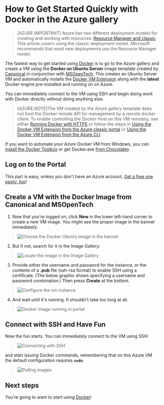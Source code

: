 <!-- Ibiza Portal -->

<properties
	pageTitle="How to Use Docker Quickly with Ubuntu-Docker VM Image"
	description="Describes and demonstrates how to be using Docker on Ubuntu Server in minutes directly from the Azure Image Gallery"
	services="virtual-machines-linux"
	documentationCenter=""
	authors="squillace"
	manager="timlt"
	editor="tysonn"
	tags="azure-service-management"/>

<tags
	ms.service="virtual-machines-linux"
	ms.date="01/04/2016"
	wacn.date=""/>

# How to Get Started Quickly with Docker in the Azure gallery

> [AZURE.IMPORTANT] Azure has two different deployment models for creating and working with resources:  [Resource Manager and classic](/documentation/articles/resource-manager-deployment-model).  This article covers using the classic deployment model. Microsoft recommends that most new deployments use the Resource Manager model.
 

The fastest way to get started using [Docker] is to go to the Azure gallery and create a VM using the **Docker on Ubuntu Server** image template created by [Canonical] in conjunction with [MSOpenTech]. This creates an Ubuntu Server VM and automatically installs the [Docker VM Extension](/documentation/articles/virtual-machines-linux-dockerextension) along with the **latest** Docker engine pre-installed and running on on Azure.  

You can immediately connect to the VM using SSH and begin doing work with Docker directly without doing anything else.

> [AZURE.NOTE]The VM created by the Azure gallery template does not host the Docker remote API for management by a remote docker client. To enable controlling the Docker Host on this VM remotely, see either [Running Docker with HTTPS](https://docs.docker.com/articles/https/) or follow the steps in [Using the Docker VM Extension from the Azure classic portal](/documentation/articles/virtual-machines-linux-classic-portal-use-docker) or [Using the Docker VM Extension from the Azure CLI](/documentation/articles/virtual-machines-linux-classic-cli-use-docker). 
<!-- -->
If you want to automate your Azure Docker VM from Windows, you can [install the Docker Toolbox](https://docs.docker.com/installation/windows/) or get Docker.exe [from Chocolatey](https://chocolatey.org/packages/docker).

## Log on to the Portal

This part is easy, unless you don't have an Azure account. [Get a free one easily, too](/pricing/1rmb-trial/)!

## Create a VM with the Docker Image from Canonical and MSOpenTech

1. Now that you're logged on, click **New** in the lower left-hand corner to create a new VM image. You might see the proper image in the banner immediately:

> ![Choose the Docker Ubuntu image in the banner](./media/virtual-machines-linux-classic-docker-quickstart/CreateNewDockerBanner.png)

2. But if not, search for it in the Image Gallery:

> ![Locate the image in the Image Gallery](./media/virtual-machines-linux-classic-docker-quickstart/DockerOnUbuntuServerMSOpenTech.png)

3. Provide either the username and password for the instance, or the contents of a **.pub** file (ssh-rsa format)  to enable SSH using a certificate. (The below graphic shows specifying a username and password combination.) Then press **Create** at the bottom.

> ![Configure the vm instance](./media/virtual-machines-linux-classic-docker-quickstart/CreateVMDockerUbuntuPwd.png)

4. And wait until it's running. It shouldn't take too long at all.

> ![Docker image running in portal](./media/virtual-machines-linux-classic-docker-quickstart/DockerUbuntuRunning.png)

## Connect with SSH and Have Fun

Now the fun starts. You can immediately connect to the VM using SSH:

> ![Connecting with SSH](./media/virtual-machines-linux-classic-docker-quickstart/SSHToDockerUbuntu.png)

and start issuing Docker commands, remembering that on this Azure VM the default configuration requires **`sudo`**:

> ![Pulling images](./media/virtual-machines-linux-classic-docker-quickstart/DockerPullSmallImages.png)

<!--Every topic should have next steps and links to the next logical set of content to keep the customer engaged-->
## Next steps

You're going to want to start using [Docker]!

<!--Anchors-->
[Log on to the Portal]: #logon
[Create a VM with the Docker Image from Canonical and MSOpenTech]: #createvm
[Connect with SSH and Have Fun]: #havingfun
[Next steps]: #next-steps


[Docker]: https://www.docker.com/
[BusyBox]: http://zh.wikipedia.org/wiki/BusyBox
[Docker scratch image]: https://docs.docker.com/articles/baseimages/#creating-a-simple-base-image-using-scratch
[Canonical]: http://www.canonical.com/
[MSOpenTech]: http://msopentech.com/
 
